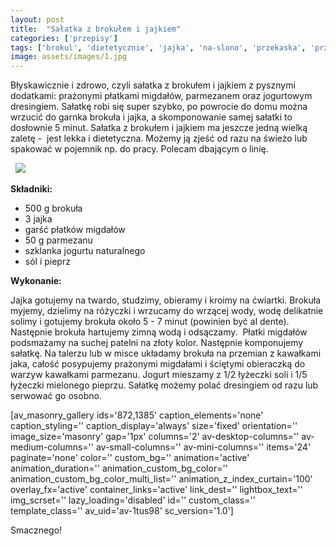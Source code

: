 ```yaml
---
layout: post
title:  "Sałatka z brokułem i jajkiem"
categories: ['przepisy']
tags: ['brokul', 'dietetycznie', 'jajka', 'na-slono', 'przekaska', 'przepisy', 'przystawka', 'przystawki', 'salatki', 'wege']
image: assets/images/1.jpg
---
```

Błyskawicznie i zdrowo, czyli sałatka z brokułem i jajkiem z pysznymi dodatkami: prażonymi płatkami migdałów, parmezanem oraz jogurtowym dresingiem. Sałatkę robi się super szybko, po powrocie do domu można wrzucić do garnka brokuła i jajka, a skomponowanie samej sałatki to dosłownie 5 minut. Sałatka z brokułem i jajkiem ma jeszcze jedną wielką zaletę -  jest lekka i dietetyczna. Możemy ją zjeść od razu na świeżo lub spakować w pojemnik np. do pracy. Polecam dbającym o linię.

 
![](https://kobietazesmakiem.pl/wp-content/uploads/2015/05/salatka-brokulowa-300x225.jpg)



**Składniki:**


* 500 g brokuła
* 3 jajka
* garść płatków migdałów
* 50 g parmezanu
* szklanka jogurtu naturalnego
* sól i pieprz


**Wykonanie:**

Jajka gotujemy na twardo, studzimy, obieramy i kroimy na ćwiartki. Brokuła myjemy, dzielimy na różyczki i wrzucamy do wrzącej wody, wodę delikatnie solimy i gotujemy brokuła około 5 - 7 minut (powinien być al dente). Następnie brokuła hartujemy zimną wodą i odsączamy.  Płatki migdałów podsmażamy na suchej patelni na złoty kolor. Następnie komponujemy sałatkę. Na talerzu lub w misce układamy brokuła na przemian z kawałkami jaka, całość posypujemy prażonymi migdałami i ściętymi obieraczką do warzyw kawałkami parmezanu. Jogurt mieszamy z 1/2 łyżeczki soli i 1/5 łyżeczki mielonego pieprzu. Sałatkę możemy polać dresingiem od razu lub serwować go osobno.

[av\_masonry\_gallery ids='872,1385' caption\_elements='none' caption\_styling='' caption\_display='always' size='fixed' orientation='' image\_size='masonry' gap='1px' columns='2' av-desktop-columns='' av-medium-columns='' av-small-columns='' av-mini-columns='' items='24' paginate='none' color='' custom\_bg='' animation='active' animation\_duration='' animation\_custom\_bg\_color='' animation\_custom\_bg\_color\_multi\_list='' animation\_z\_index\_curtain='100' overlay\_fx='active' container\_links='active' link\_dest='' lightbox\_text='' img\_scrset='' lazy\_loading='disabled' id='' custom\_class='' template\_class='' av\_uid='av-1tus98' sc\_version='1.0']

Smacznego!
    